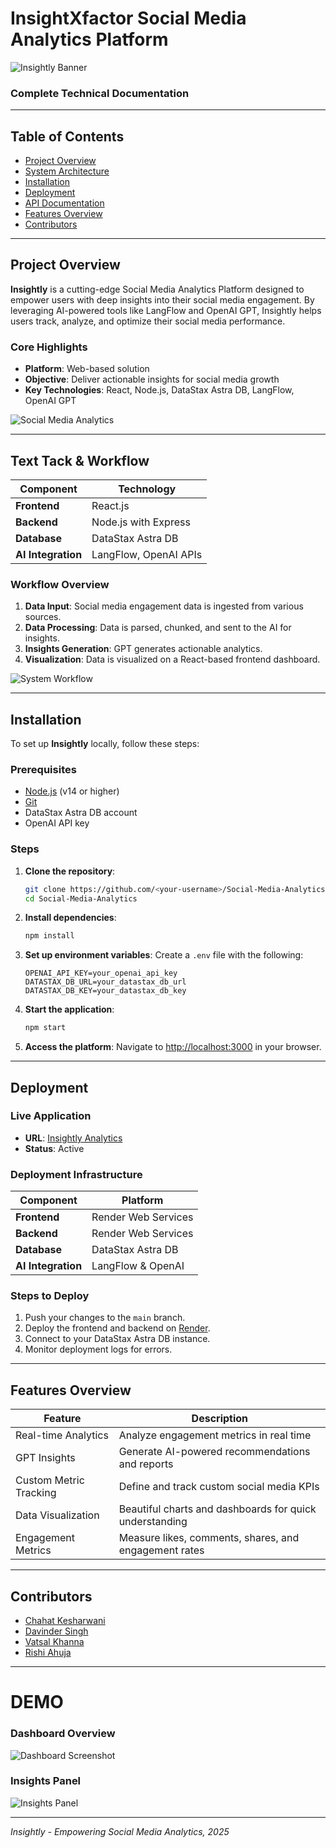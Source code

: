 # InsightXfactor Social Media Analytics Platform

![Insightly Banner](https://via.placeholder.com/1200x400?text=Insightly+-+Social+Media+Analytics+Platform)

### Complete Technical Documentation

---

## Table of Contents
- [Project Overview](#project-overview)
- [System Architecture](#system-architecture)
- [Installation](#installation)
- [Deployment](#deployment)
- [API Documentation](#api-documentation)
- [Features Overview](#features-overview)
- [Contributors](#contributors)

---

## Project Overview
**Insightly** is a cutting-edge Social Media Analytics Platform designed to empower users with deep insights into their social media engagement. By leveraging AI-powered tools like LangFlow and OpenAI GPT, Insightly helps users track, analyze, and optimize their social media performance.

### **Core Highlights**
- **Platform**: Web-based solution
- **Objective**: Deliver actionable insights for social media growth
- **Key Technologies**: React, Node.js, DataStax Astra DB, LangFlow, OpenAI GPT

![Social Media Analytics](https://via.placeholder.com/800x400?text=Social+Media+Analytics)

---

## Text Tack & Workflow
| **Component**          | **Technology**         |
|-------------------------|-------------------------|
| **Frontend**            | React.js               |
| **Backend**             | Node.js with Express   |
| **Database**            | DataStax Astra DB      |
| **AI Integration**      | LangFlow, OpenAI APIs  |

### **Workflow Overview**
1. **Data Input**: Social media engagement data is ingested from various sources.
2. **Data Processing**: Data is parsed, chunked, and sent to the AI for insights.
3. **Insights Generation**: GPT generates actionable analytics.
4. **Visualization**: Data is visualized on a React-based frontend dashboard.

![System Workflow](https://via.placeholder.com/800x400?text=System+Architecture+Workflow)

---

## Installation

To set up **Insightly** locally, follow these steps:

### Prerequisites
- [Node.js](https://nodejs.org/) (v14 or higher)
- [Git](https://git-scm.com/)
- DataStax Astra DB account
- OpenAI API key

### Steps
1. **Clone the repository**:
   ```bash
   git clone https://github.com/<your-username>/Social-Media-Analytics.git
   cd Social-Media-Analytics
   ```

2. **Install dependencies**:
   ```bash
   npm install
   ```

3. **Set up environment variables**:
   Create a `.env` file with the following:
   ```env
   OPENAI_API_KEY=your_openai_api_key
   DATASTAX_DB_URL=your_datastax_db_url
   DATASTAX_DB_KEY=your_datastax_db_key
   ```

4. **Start the application**:
   ```bash
   npm start
   ```

5. **Access the platform**:
   Navigate to [http://localhost:3000](http://localhost:3000) in your browser.

---

## Deployment

### **Live Application**
- **URL**: [Insightly Analytics](https://socialanalytics-client.onrender.com/)
- **Status**: Active

### **Deployment Infrastructure**
| **Component**          | **Platform**         |
|-------------------------|----------------------|
| **Frontend**            | Render Web Services  |
| **Backend**             | Render Web Services  |
| **Database**            | DataStax Astra DB    |
| **AI Integration**      | LangFlow & OpenAI    |

### Steps to Deploy
1. Push your changes to the `main` branch.
2. Deploy the frontend and backend on [Render](https://render.com/).
3. Connect to your DataStax Astra DB instance.
4. Monitor deployment logs for errors.

---



## Features Overview

| **Feature**                | **Description**                                           |
|----------------------------|----------------------------------------------------------|
| Real-time Analytics        | Analyze engagement metrics in real time                  |
| GPT Insights               | Generate AI-powered recommendations and reports          |
| Custom Metric Tracking     | Define and track custom social media KPIs                |
| Data Visualization         | Beautiful charts and dashboards for quick understanding  |
| Engagement Metrics         | Measure likes, comments, shares, and engagement rates    |

---

## Contributors
- [Chahat Kesharwani](https://github.com/chahatkesh)  
- [Davinder Singh](https://github.com/Davinder1436)  
- [Vatsal Khanna](https://github.com/VatsalKhanna5)  
- [Rishi Ahuja](https://github.com/RishiAhuja)

---

# DEMO

### Dashboard Overview
![Dashboard Screenshot](https://via.placeholder.com/800x400?text=Dashboard+Screenshot)

### Insights Panel
![Insights Panel](https://via.placeholder.com/800x400?text=Insights+Panel)

---


_Insightly - Empowering Social Media Analytics, 2025_
